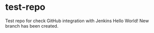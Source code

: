 # test-repo
Test repo for check GitHub integration with Jenkins
Hello World!
New branch has been created.
